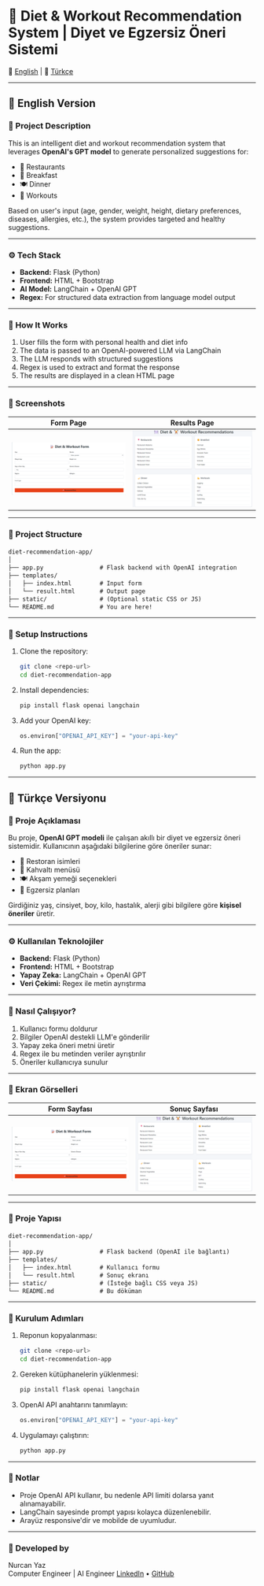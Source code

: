 # 🥗 Diet & Workout Recommendation System | Diyet ve Egzersiz Öneri Sistemi

📘 [English](#english-version) | 📗 [Türkçe](#türkçe-versiyonu)

---

## 📘 English Version

### 🎯 Project Description

This is an intelligent diet and workout recommendation system that leverages **OpenAI's GPT model** to generate personalized suggestions for:

- 🏢 Restaurants
- 🍳 Breakfast
- 🍽️ Dinner
- 💪 Workouts

Based on user's input (age, gender, weight, height, dietary preferences, diseases, allergies, etc.), the system provides targeted and healthy suggestions.

---

### ⚙️ Tech Stack

- **Backend:** Flask (Python)
- **Frontend:** HTML + Bootstrap
- **AI Model:** LangChain + OpenAI GPT
- **Regex:** For structured data extraction from language model output

---

### 🚀 How It Works

1. User fills the form with personal health and diet info
2. The data is passed to an OpenAI-powered LLM via LangChain
3. The LLM responds with structured suggestions
4. Regex is used to extract and format the response
5. The results are displayed in a clean HTML page

---

### 📸 Screenshots

| Form Page | Results Page |
|-----------|--------------|
| ![Form Screenshot](form.png) | ![Results Screenshot](rec.png) |

---

### 📂 Project Structure

```
diet-recommendation-app/
│
├── app.py                # Flask backend with OpenAI integration
├── templates/
│   ├── index.html        # Input form
│   └── result.html       # Output page
├── static/               # (Optional static CSS or JS)
└── README.md             # You are here!
```

---

### 🔑 Setup Instructions

1. Clone the repository:
   ```bash
   git clone <repo-url>
   cd diet-recommendation-app
   ```

2. Install dependencies:
   ```bash
   pip install flask openai langchain
   ```

3. Add your OpenAI key:
   ```python
   os.environ["OPENAI_API_KEY"] = "your-api-key"
   ```

4. Run the app:
   ```bash
   python app.py
   ```

---

## 📗 Türkçe Versiyonu

### 🎯 Proje Açıklaması

Bu proje, **OpenAI GPT modeli** ile çalışan akıllı bir diyet ve egzersiz öneri sistemidir. Kullanıcının aşağıdaki bilgilerine göre öneriler sunar:

- 🏢 Restoran isimleri
- 🍳 Kahvaltı menüsü
- 🍽️ Akşam yemeği seçenekleri
- 💪 Egzersiz planları

Girdiğiniz yaş, cinsiyet, boy, kilo, hastalık, alerji gibi bilgilere göre **kişisel öneriler** üretir.

---

### ⚙️ Kullanılan Teknolojiler

- **Backend:** Flask (Python)
- **Frontend:** HTML + Bootstrap
- **Yapay Zeka:** LangChain + OpenAI GPT
- **Veri Çekimi:** Regex ile metin ayrıştırma

---

### 🚀 Nasıl Çalışıyor?

1. Kullanıcı formu doldurur
2. Bilgiler OpenAI destekli LLM'e gönderilir
3. Yapay zeka öneri metni üretir
4. Regex ile bu metinden veriler ayrıştırılır
5. Öneriler kullanıcıya sunulur

---

### 📸 Ekran Görselleri

| Form Sayfası | Sonuç Sayfası |
|--------------|----------------|
| ![Form](form.png) | ![Sonuç](rec.png) |

---

### 📂 Proje Yapısı

```
diet-recommendation-app/
│
├── app.py                # Flask backend (OpenAI ile bağlantı)
├── templates/
│   ├── index.html        # Kullanıcı formu
│   └── result.html       # Sonuç ekranı
├── static/               # (İsteğe bağlı CSS veya JS)
└── README.md             # Bu döküman
```

---

### 🔧 Kurulum Adımları

1. Reponun kopyalanması:
   ```bash
   git clone <repo-url>
   cd diet-recommendation-app
   ```

2. Gereken kütüphanelerin yüklenmesi:
   ```bash
   pip install flask openai langchain
   ```

3. OpenAI API anahtarını tanımlayın:
   ```python
   os.environ["OPENAI_API_KEY"] = "your-api-key"
   ```

4. Uygulamayı çalıştırın:
   ```bash
   python app.py
   ```

---

### 🧠 Notlar

- Proje OpenAI API kullanır, bu nedenle API limiti dolarsa yanıt alınamayabilir.
- LangChain sayesinde prompt yapısı kolayca düzenlenebilir.
- Arayüz responsive'dir ve mobilde de uyumludur.

---

### 👤 Developed by

Nurcan Yaz  
Computer Engineer | AI Engineer 
[LinkedIn](https://www.linkedin.com) • [GitHub](https://github.com)